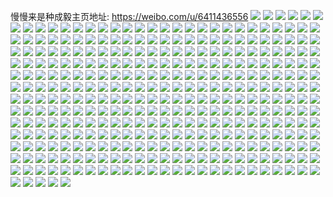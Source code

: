 慢慢来是种成毅主页地址: https://weibo.com/u/6411436556 
![](https://wx4.sinaimg.cn/mw2000/006ZTJx2ly1h9jztfpgzwj31jk2bcnpe.jpg) 
![](https://wx4.sinaimg.cn/mw2000/006ZTJx2ly1h9jztgn1z3j31jk2bcnpe.jpg) 
![](https://wx4.sinaimg.cn/mw2000/006ZTJx2ly1h9jztheo7oj31jk2bcx6p.jpg) 
![](https://wx4.sinaimg.cn/mw2000/006ZTJx2ly1h9jztif1nlj31jk2bcnpe.jpg) 
![](https://wx4.sinaimg.cn/mw2000/006ZTJx2ly1h9jztenjsij323w35se84.jpg) 
![](https://wx4.sinaimg.cn/mw2000/006ZTJx2ly1h9jztjajafj31jk2bcnpe.jpg) 
![](https://wx4.sinaimg.cn/mw2000/006ZTJx2ly1h9js3mxzgaj31xo2wi4qp.jpg) 
![](https://wx4.sinaimg.cn/mw2000/006ZTJx2ly1h9js3nduwoj31nh2h71kx.jpg) 
![](https://wx4.sinaimg.cn/mw2000/006ZTJx2ly1h9js3nvcvvj31te2q34qp.jpg) 
![](https://wx4.sinaimg.cn/mw2000/006ZTJx2ly1h9iogvunzej32802yob2c.jpg) 
![](https://wx4.sinaimg.cn/mw2000/006ZTJx2ly1h9indyfefdj32802yokjn.jpg) 
![](https://wx4.sinaimg.cn/mw2000/006ZTJx2ly1h9hogkqivsj31t037khdt.jpg) 
![](https://wx4.sinaimg.cn/mw2000/006ZTJx2ly1h9hgsyh3ncj3340340qva.jpg) 
![](https://wx4.sinaimg.cn/mw2000/006ZTJx2ly1h9g9oomk1bj30v914vtj9.jpg) 
![](https://wx4.sinaimg.cn/mw2000/006ZTJx2ly1h9g9lhvopbj31jk0x4n5p.jpg) 
![](https://wx4.sinaimg.cn/mw2000/006ZTJx2ly1h9g9lhis3fj30su13j45t.jpg) 
![](https://wx4.sinaimg.cn/mw2000/006ZTJx2ly1h9fzhuugq0j31jk1z21kx.jpg) 
![](https://wx4.sinaimg.cn/mw2000/006ZTJx2ly1h9fcfl9u8dj30zo256hc9.jpg) 
![](https://wx4.sinaimg.cn/mw2000/006ZTJx2ly1h9e2n3yiukj30zo2561kx.jpg) 
![](https://wx4.sinaimg.cn/mw2000/006ZTJx2ly1h9dvkmnkm7j30zo256b29.jpg) 
![](https://wx4.sinaimg.cn/mw2000/006ZTJx2ly1h9dqevvbeyj30zo19xwlx.jpg) 
![](https://wx4.sinaimg.cn/mw2000/006ZTJx2ly1h9dpgp72ruj30u01emtkl.jpg) 
![](https://wx4.sinaimg.cn/mw2000/006ZTJx2ly1h9dn0xy9fgj30zo256dwm.jpg) 
![](https://wx4.sinaimg.cn/mw2000/006ZTJx2ly1h9bwai7dw5j30zo2564qq.jpg) 
![](https://wx4.sinaimg.cn/mw2000/006ZTJx2ly1h9bkvyhe8pj30ng0u0n09.jpg) 
![](https://wx4.sinaimg.cn/mw2000/006ZTJx2ly1h9ag90p6gpj33402c0npe.jpg) 
![](https://wx4.sinaimg.cn/mw2000/006ZTJx2ly1h9a3mkfj1sj30zo256b29.jpg) 
![](https://wx4.sinaimg.cn/mw2000/006ZTJx2ly1h99dl4h0uvj30tr121dqg.jpg) 
![](https://wx4.sinaimg.cn/mw2000/006ZTJx2ly1h981m8gtwej30u01lwh4b.jpg) 
![](https://wx4.sinaimg.cn/mw2000/006ZTJx2ly1h981gwelmpj30ty171dpt.jpg) 
![](https://wx4.sinaimg.cn/mw2000/006ZTJx2ly1h97uo5cl4yj30zo0tqjtg.jpg) 
![](https://wx4.sinaimg.cn/mw2000/006ZTJx2ly1h975kz4fl5j30up1im4qq.jpg) 
![](https://wx4.sinaimg.cn/mw2000/006ZTJx2ly1h971t05uu5j30sg1emnhw.jpg) 
![](https://wx4.sinaimg.cn/mw2000/006ZTJx2ly1h96yz5zfm2j31rb2my4l1.jpg) 
![](https://wx4.sinaimg.cn/mw2000/006ZTJx2ly1h96yzhqrnxj31rv2nuqno.jpg) 
![](https://wx4.sinaimg.cn/mw2000/006ZTJx2ly1h95s25e825j31is2piqv9.jpg) 
![](https://wx4.sinaimg.cn/mw2000/006ZTJx2ly1h95qmngcu0j32k33u4b2b.jpg) 
![](https://wx4.sinaimg.cn/mw2000/006ZTJx2ly1h95p45mn7cj32k33u4b2b.jpg) 
![](https://wx4.sinaimg.cn/mw2000/006ZTJx2ly1h95p2p7zc5j31jk2bchdt.jpg) 
![](https://wx4.sinaimg.cn/mw2000/006ZTJx2ly1h95p2o5tt6j31jk2bc7wi.jpg) 
![](https://wx4.sinaimg.cn/mw2000/006ZTJx2ly1h94xok9uiyj31jk2bbqv5.jpg) 
![](https://wx4.sinaimg.cn/mw2000/006ZTJx2ly1h94mjrl6r4j311y1kwdjc.jpg) 
![](https://wx4.sinaimg.cn/mw2000/006ZTJx2ly1h94mjrdi82j30zk21q77b.jpg) 
![](https://wx4.sinaimg.cn/mw2000/006ZTJx2ly1h94mjvmuo1j38zk6qob2p.jpg) 
![](https://wx4.sinaimg.cn/mw2000/006ZTJx2ly1h94mjy828ij36qo8uiqvc.jpg) 
![](https://wx4.sinaimg.cn/mw2000/006ZTJx2ly1h94kpld5luj354w6qoqv8.jpg) 
![](https://wx4.sinaimg.cn/mw2000/006ZTJx2ly1h94kpokidcj38zk6qo7wu.jpg) 
![](https://wx4.sinaimg.cn/mw2000/006ZTJx2ly1h94kpt3w1bj36qo8uiu15.jpg) 
![](https://wx4.sinaimg.cn/mw2000/006ZTJx2ly1h94kpwci02j36qo8uix71.jpg) 
![](https://wx4.sinaimg.cn/mw2000/006ZTJx2ly1h94kpz672fj38zk6qo7wp.jpg) 
![](https://wx4.sinaimg.cn/mw2000/006ZTJx2ly1h94kq08j41j325137k4qp.jpg) 
![](https://wx4.sinaimg.cn/mw2000/006ZTJx2ly1h94jf4jvvqj30zm1hcakl.jpg) 
![](https://wx4.sinaimg.cn/mw2000/006ZTJx2ly1h94jf4umpej30u01b6gtd.jpg) 
![](https://wx4.sinaimg.cn/mw2000/006ZTJx2ly1h94jf4cmvij30u018lter.jpg) 
![](https://wx4.sinaimg.cn/mw2000/006ZTJx2ly1h94j1xsundj31vr2tnkdn.jpg) 
![](https://wx4.sinaimg.cn/mw2000/006ZTJx2ly1h94j1x00krj31jk2bf4dh.jpg) 
![](https://wx4.sinaimg.cn/mw2000/006ZTJx2ly1h94iyseji2j36qo8uib2l.jpg) 
![](https://wx4.sinaimg.cn/mw2000/006ZTJx2ly1h94ixmck5fj31jk112qoj.jpg) 
![](https://wx4.sinaimg.cn/mw2000/006ZTJx2ly1h94djk00o7j30u01fwal8.jpg) 
![](https://wx4.sinaimg.cn/mw2000/006ZTJx2ly1h94azpdtr0j31hc1hc4qp.jpg) 
![](https://wx4.sinaimg.cn/mw2000/006ZTJx2ly1h93s5iiqkzj347s6bk1l4.jpg) 
![](https://wx4.sinaimg.cn/mw2000/006ZTJx2ly1h93s5kzumdj347s6bknph.jpg) 
![](https://wx4.sinaimg.cn/mw2000/006ZTJx2ly1h93s5nj7lfj347s6bkb2f.jpg) 
![](https://wx4.sinaimg.cn/mw2000/006ZTJx2ly1h93qidl826j31jk2bbx56.jpg) 
![](https://wx4.sinaimg.cn/mw2000/006ZTJx2ly1h93qid1175j31jk2bb1kx.jpg) 
![](https://wx4.sinaimg.cn/mw2000/006ZTJx2ly1h93qidyfsnj31jk2bfk4z.jpg) 
![](https://wx4.sinaimg.cn/mw2000/006ZTJx2ly1h939u2xprmj31ng35s7wh.jpg) 
![](https://wx4.sinaimg.cn/mw2000/006ZTJx2ly1h939u3jfz7j31x235s7wh.jpg) 
![](https://wx4.sinaimg.cn/mw2000/006ZTJx2ly1h939u49tiqj31sa35se81.jpg) 
![](https://wx4.sinaimg.cn/mw2000/006ZTJx2ly1h939u2b7qtj31si35su00.jpg) 
![](https://wx4.sinaimg.cn/mw2000/006ZTJx2ly1h939u4ovhqj325k35se0q.jpg) 
![](https://wx4.sinaimg.cn/mw2000/006ZTJx2ly1h939u58wiqj320435sx0c.jpg) 
![](https://wx4.sinaimg.cn/mw2000/006ZTJx2ly1h93677gz96j30zo2567wh.jpg) 
![](https://wx4.sinaimg.cn/mw2000/006ZTJx2ly1h8zxpizk3uj31o0280b29.jpg) 
![](https://wx4.sinaimg.cn/mw2000/006ZTJx2ly1h8zxpifzg5j31o0280e81.jpg) 
![](https://wx4.sinaimg.cn/mw2000/006ZTJx2ly1h8zr1ccnj9j32cc1i4kh7.jpg) 
![](https://wx4.sinaimg.cn/mw2000/006ZTJx2ly1h8zqz17in8j30tz1ggtkz.jpg) 
![](https://wx4.sinaimg.cn/mw2000/006ZTJx2ly1h8ykdjwy50j31o02801kx.jpg) 
![](https://wx4.sinaimg.cn/mw2000/006ZTJx2ly1h8ykdjelj1j31o0280e65.jpg) 
![](https://wx4.sinaimg.cn/mw2000/006ZTJx2ly1h8ykdkcw0sj31o0280no8.jpg) 
![](https://wx4.sinaimg.cn/mw2000/006ZTJx2ly1h8yirzr3oij30lc0sggus.jpg) 
![](https://wx4.sinaimg.cn/mw2000/006ZTJx2ly1h8y4bzbnjsj31a91xe1j0.jpg) 
![](https://wx4.sinaimg.cn/mw2000/006ZTJx2ly1h8y4bywcypj31jk2bbb29.jpg) 
![](https://wx4.sinaimg.cn/mw2000/006ZTJx2ly1h8y4bzxd7ej31jk2bdkjl.jpg) 
![](https://wx4.sinaimg.cn/mw2000/006ZTJx2ly1h8xo1vc8y5j30u01jrk8w.jpg) 
![](https://wx4.sinaimg.cn/mw2000/006ZTJx2ly1h8vi0qbesrj31o0280e81.jpg) 
![](https://wx4.sinaimg.cn/mw2000/006ZTJx2ly1h8vi0qv4vfj31o0280npd.jpg) 
![](https://wx4.sinaimg.cn/mw2000/006ZTJx2ly1h8r0yhk0w0j30jz086752.jpg) 
![](https://wx4.sinaimg.cn/mw2000/006ZTJx2ly1h8mbt58igxj31o02807wh.jpg) 
![](https://wx4.sinaimg.cn/mw2000/006ZTJx2ly1h8mbt5pwtkj32801o04qp.jpg) 
![](https://wx4.sinaimg.cn/mw2000/006ZTJx2ly1h8mbt4mzm0j30zo2564qp.jpg) 
![](https://wx4.sinaimg.cn/mw2000/006ZTJx2ly1h8m96qutn2j30ku0rsqfb.jpg) 
![](https://wx4.sinaimg.cn/mw2000/006ZTJx2ly1h8m7w2xf12j31jk2bckjl.jpg) 
![](https://wx4.sinaimg.cn/mw2000/006ZTJx2ly1h8m7tggirsj31dx22wqkn.jpg) 
![](https://wx4.sinaimg.cn/mw2000/006ZTJx2ly1h8lb8ehz5nj30zo175gtn.jpg) 
![](https://wx4.sinaimg.cn/mw2000/006ZTJx2ly1h8l0e9k9kjj30jo0eaq5a.jpg) 
![](https://wx4.sinaimg.cn/mw2000/006ZTJx2ly1h8jfcwuh8yj30zo256wxr.jpg) 
![](https://wx4.sinaimg.cn/mw2000/006ZTJx2ly1h8iokgr9vej32bc2bcncl.jpg) 
![](https://wx4.sinaimg.cn/mw2000/006ZTJx2ly1h8hllczehhj30u01gc136.jpg) 
![](https://wx4.sinaimg.cn/mw2000/006ZTJx2ly1h8hjmnqhvhj30u017uqeh.jpg) 
![](https://wx4.sinaimg.cn/mw2000/006ZTJx2ly1h8gfnqwm5aj30tl1cujzw.jpg) 
![](https://wx4.sinaimg.cn/mw2000/006ZTJx2ly1h8gc0edaghj31ho1zkx6p.jpg) 
![](https://wx4.sinaimg.cn/mw2000/006ZTJx2ly1h8f37k45gdj31jd2qge82.jpg) 
![](https://wx4.sinaimg.cn/mw2000/006ZTJx2ly1h8e7qiqb90j30zo1iy7jw.jpg) 
![](https://wx4.sinaimg.cn/mw2000/006ZTJx2ly1h8e5lynpawj333z2bzu0z.jpg) 
![](https://wx4.sinaimg.cn/mw2000/006ZTJx2ly1h8dw3mr0g4j30zo256qv6.jpg) 
![](https://wx4.sinaimg.cn/mw2000/006ZTJx2ly1h8czdb86xfj30u01entjn.jpg) 
![](https://wx4.sinaimg.cn/mw2000/006ZTJx2ly1h8apsm966zj31jk1jkgvb.jpg) 
![](https://wx4.sinaimg.cn/mw2000/006ZTJx2ly1h8aozp1czbj31jk2fx7na.jpg) 
![](https://wx4.sinaimg.cn/mw2000/006ZTJx2ly1h8aoyhechzj31jk2bc7wh.jpg) 
![](https://wx4.sinaimg.cn/mw2000/006ZTJx2ly1h8aoyi5p5hj31jk2bcnpd.jpg) 
![](https://wx4.sinaimg.cn/mw2000/006ZTJx2ly1h8aoygv6r3j30w91cdaq4.jpg) 
![](https://wx4.sinaimg.cn/mw2000/006ZTJx2ly1h8alepwjvnj30jy09rdh5.jpg) 
![](https://wx4.sinaimg.cn/mw2000/006ZTJx2ly1h8aleq4nhqj30jy09cq47.jpg) 
![](https://wx4.sinaimg.cn/mw2000/006ZTJx2ly1h8ald97ke0j30qo12bwm6.jpg) 
![](https://wx4.sinaimg.cn/mw2000/006ZTJx2ly1h8aladx0knj30u01f7tmz.jpg) 
![](https://wx4.sinaimg.cn/mw2000/006ZTJx2ly1h89fo4o74kj31jk2bce81.jpg) 
![](https://wx4.sinaimg.cn/mw2000/006ZTJx2ly1h89fkpmjemj30u018qn5w.jpg) 
![](https://wx4.sinaimg.cn/mw2000/006ZTJx2ly1h89dzjtpxaj32801o0qlu.jpg) 
![](https://wx4.sinaimg.cn/mw2000/006ZTJx2ly1h89dzioqpkj32801o04qp.jpg) 
![](https://wx4.sinaimg.cn/mw2000/006ZTJx2ly1h886r6z2kuj30zo2564qp.jpg) 
![](https://wx4.sinaimg.cn/mw2000/006ZTJx2ly1h883bvhxucj31jk2qrkjl.jpg) 
![](https://wx4.sinaimg.cn/mw2000/006ZTJx2ly1h883butziyj31jk223hdt.jpg) 
![](https://wx4.sinaimg.cn/mw2000/006ZTJx2ly1h883bwh62fj31io2p7u0x.jpg) 
![](https://wx4.sinaimg.cn/mw2000/006ZTJx2ly1h8836gtli3j31hc2hanpe.jpg) 
![](https://wx4.sinaimg.cn/mw2000/006ZTJx2ly1h8836hoj2cj31jk1jkkjl.jpg) 
![](https://wx4.sinaimg.cn/mw2000/006ZTJx2ly1h883480jdwj30o116rgz2.jpg) 
![](https://wx4.sinaimg.cn/mw2000/006ZTJx2ly1h8832ren1sj31jk27nhdt.jpg) 
![](https://wx4.sinaimg.cn/mw2000/006ZTJx2ly1h8832rwngdj31jk24e1kx.jpg) 
![](https://wx4.sinaimg.cn/mw2000/006ZTJx2ly1h874m94kk7j30u017eqlb.jpg) 
![](https://wx4.sinaimg.cn/mw2000/006ZTJx2ly1h873u68pz7j30gw0rpjtg.jpg) 
![](https://wx4.sinaimg.cn/mw2000/006ZTJx2ly1h873rchdgmj31jk223b29.jpg) 
![](https://wx4.sinaimg.cn/mw2000/006ZTJx2ly1h873rc0nzpj30zi1be7wh.jpg) 
![](https://wx4.sinaimg.cn/mw2000/006ZTJx2ly1h86891jbdnj30zo2561cy.jpg) 
![](https://wx4.sinaimg.cn/mw2000/006ZTJx2ly1h85z0f1h2yj30u0177to9.jpg) 
![](https://wx4.sinaimg.cn/mw2000/006ZTJx2ly1h85yzh40coj31900u0448.jpg) 
![](https://wx4.sinaimg.cn/mw2000/006ZTJx2ly1h85yyfrtkcj30u00u9aev.jpg) 
![](https://wx4.sinaimg.cn/mw2000/006ZTJx2ly1h85yxqrhv6j31jk1114ib.jpg) 
![](https://wx4.sinaimg.cn/mw2000/006ZTJx2ly1h85yxraivij31jk2bdtyq.jpg) 
![](https://wx4.sinaimg.cn/mw2000/006ZTJx2ly1h85sar7pr3j31ho1zkqv5.jpg) 
![](https://wx4.sinaimg.cn/mw2000/006ZTJx2ly1h85saq4lfwj31ho1zknpd.jpg) 
![](https://wx4.sinaimg.cn/mw2000/006ZTJx2ly1h854rqpelzj30hc0gg0uo.jpg) 
![](https://wx4.sinaimg.cn/mw2000/006ZTJx2ly1h84txbn0eej31jk2pwwka.jpg) 
![](https://wx4.sinaimg.cn/mw2000/006ZTJx2ly1h84txbxcxcj31jk2na0xn.jpg) 
![](https://wx4.sinaimg.cn/mw2000/006ZTJx2ly1h84twg0uuaj30qp1axk4l.jpg) 
![](https://wx4.sinaimg.cn/mw2000/006ZTJx2ly1h84tuk15wwj31jk2lkb29.jpg) 
![](https://wx4.sinaimg.cn/mw2000/006ZTJx2ly1h84s2u7h6lj30zo256hdu.jpg) 
![](https://wx4.sinaimg.cn/mw2000/006ZTJx2ly1h84s2szo4qj30ra0y8agd.jpg) 
![](https://wx4.sinaimg.cn/mw2000/006ZTJx2ly1h83fzrzayoj31jk2bchdt.jpg) 
![](https://wx4.sinaimg.cn/mw2000/006ZTJx2ly1h83fwip2dmj30zo256as1.jpg) 
![](https://wx4.sinaimg.cn/mw2000/006ZTJx2ly1h83fwizmisj31451o7qg0.jpg) 
![](https://wx4.sinaimg.cn/mw2000/006ZTJx2ly1h83fwi17omj31371mttl4.jpg) 
![](https://wx4.sinaimg.cn/mw2000/006ZTJx2ly1h83ftvehqrj30oj0yctay.jpg) 
![](https://wx4.sinaimg.cn/mw2000/006ZTJx2ly1h83ftvl6ajj30np0yg413.jpg) 
![](https://wx4.sinaimg.cn/mw2000/006ZTJx2ly1h83ftv5ngxj30no0ycgo4.jpg) 
![](https://wx4.sinaimg.cn/mw2000/006ZTJx2ly1h83fskm7f6j30u0189ain.jpg) 
![](https://wx4.sinaimg.cn/mw2000/006ZTJx2ly1h82qubuuw9j31jk2bdkex.jpg) 
![](https://wx4.sinaimg.cn/mw2000/006ZTJx2ly1h81oe568uyj31jk2bctvz.jpg) 
![](https://wx4.sinaimg.cn/mw2000/006ZTJx2ly1h81ocbwtadj317d1lse7q.jpg) 
![](https://wx4.sinaimg.cn/mw2000/006ZTJx2ly1h81oadf31ij30wi19z12r.jpg) 
![](https://wx4.sinaimg.cn/mw2000/006ZTJx2ly1h81o8ccjqmj31jk2bcdqa.jpg) 
![](https://wx4.sinaimg.cn/mw2000/006ZTJx2ly1h81o8c0sbej31jk2bcwp3.jpg) 
![](https://wx4.sinaimg.cn/mw2000/006ZTJx2ly1h81i50jypfj333z2bzx6r.jpg) 
![](https://wx4.sinaimg.cn/mw2000/006ZTJx2ly1h813i1zxw1j31jk1pldz4.jpg) 
![](https://wx4.sinaimg.cn/mw2000/006ZTJx2ly1h80iodtwe6j30wi0win3w.jpg) 
![](https://wx4.sinaimg.cn/mw2000/006ZTJx2ly1h80imh8s35j30ua0ua44c.jpg) 
![](https://wx4.sinaimg.cn/mw2000/006ZTJx2ly1h80ijup4npj30ty12j17e.jpg) 
![](https://wx4.sinaimg.cn/mw2000/006ZTJx2ly1h80ii4ek11j318c0uyn6l.jpg) 
![](https://wx4.sinaimg.cn/mw2000/006ZTJx2ly1h7zzswbhm6j31jk2bc4g6.jpg) 
![](https://wx4.sinaimg.cn/mw2000/006ZTJx2ly1h7zzswr256j31jk2bc4dg.jpg) 
![](https://wx4.sinaimg.cn/mw2000/006ZTJx2ly1h7zzsvxxtaj31jk2bcn9k.jpg) 
![](https://wx4.sinaimg.cn/mw2000/006ZTJx2ly1h7zzrjmucmj31if29nqq0.jpg) 
![](https://wx4.sinaimg.cn/mw2000/006ZTJx2ly1h7zzrjy7jjj31if29n1gm.jpg) 
![](https://wx4.sinaimg.cn/mw2000/006ZTJx2ly1h7zdpnhj3mj31jk2bcnpd.jpg) 
![](https://wx4.sinaimg.cn/mw2000/006ZTJx2ly1h7zdpmqe4cj30u017bgsv.jpg) 
![](https://wx4.sinaimg.cn/mw2000/006ZTJx2ly1h7zdna8bv1j30ij0rsmz7.jpg) 
![](https://wx4.sinaimg.cn/mw2000/006ZTJx2ly1h7zdmf00aej30yu1g9aku.jpg) 
![](https://wx4.sinaimg.cn/mw2000/006ZTJx2ly1h7zdmfa55jj315o1qigvz.jpg) 
![](https://wx4.sinaimg.cn/mw2000/006ZTJx2ly1h7z41j2lm7j31jk2bcay4.jpg) 
![](https://wx4.sinaimg.cn/mw2000/006ZTJx2ly1h7z40033hqj31jk2qs1cb.jpg) 
![](https://wx4.sinaimg.cn/mw2000/006ZTJx2ly1h7y80cp9w1j30va0va431.jpg) 
![](https://wx4.sinaimg.cn/mw2000/006ZTJx2ly1h7y80chkeoj30zn1aigrl.jpg) 
![](https://wx4.sinaimg.cn/mw2000/006ZTJx2ly1h7y7vuysjgj30u00srk3u.jpg) 
![](https://wx4.sinaimg.cn/mw2000/006ZTJx2ly1h7xzv150ojj30qo190q8g.jpg) 
![](https://wx4.sinaimg.cn/mw2000/006ZTJx2ly1h7xyt0wjm2j31jk112nbv.jpg) 
![](https://wx4.sinaimg.cn/mw2000/006ZTJx2ly1h7xyhj8kujj31jk2bbnpe.jpg) 
![](https://wx4.sinaimg.cn/mw2000/006ZTJx2ly1h7xyfc6co1j31jk2bc15t.jpg) 
![](https://wx4.sinaimg.cn/mw2000/006ZTJx2ly1h7xxgdyd0vj31jk1jknjq.jpg) 
![](https://wx4.sinaimg.cn/mw2000/006ZTJx2ly1h7wyzlpsxyj31301vphdt.jpg) 
![](https://wx4.sinaimg.cn/mw2000/006ZTJx2ly1h7wvc6lbuvj31jk111tim.jpg) 
![](https://wx4.sinaimg.cn/mw2000/006ZTJx2ly1h7wvc6y41kj31jk113gwt.jpg) 
![](https://wx4.sinaimg.cn/mw2000/006ZTJx2ly1h7wv8kmfroj31jk2bc7sk.jpg) 
![](https://wx4.sinaimg.cn/mw2000/006ZTJx2ly1h7wscwylbcj335s23v4qt.jpg) 
![](https://wx4.sinaimg.cn/mw2000/006ZTJx2ly1h7wsc3ch15j31jj1zsdtu.jpg) 
![](https://wx4.sinaimg.cn/mw2000/006ZTJx2ly1h7wqmh1ogbj30sg1ekdz7.jpg) 
![](https://wx4.sinaimg.cn/mw2000/006ZTJx2ly1h7vo058ru5j317p1tjgxv.jpg) 
![](https://wx4.sinaimg.cn/mw2000/006ZTJx2ly1h7vmcmnaq6j30jc0pxgrq.jpg) 
![](https://wx4.sinaimg.cn/mw2000/006ZTJx2ly1h7vmc4lfvqj314c1oj7wh.jpg) 
![](https://wx4.sinaimg.cn/mw2000/006ZTJx2ly1h7vlpsybp8j30zo2564h9.jpg) 
![](https://wx4.sinaimg.cn/mw2000/006ZTJx2ly1h7vlpq9yd2j31jk2231ky.jpg) 
![](https://wx4.sinaimg.cn/mw2000/006ZTJx2ly1h7vlprciwoj31jk15o1kx.jpg) 
![](https://wx4.sinaimg.cn/mw2000/006ZTJx2ly1h7vj4hc34jj30u00snn8c.jpg) 
![](https://wx4.sinaimg.cn/mw2000/006ZTJx2ly1h7viwn3n2aj30go0p040v.jpg) 
![](https://wx4.sinaimg.cn/mw2000/006ZTJx2ly1h7vhd1y7h6j31jk2bctvz.jpg) 
![](https://wx4.sinaimg.cn/mw2000/006ZTJx2ly1h7uj369igbj30gw0u0dic.jpg) 
![](https://wx4.sinaimg.cn/mw2000/006ZTJx2ly1h7uj0n11d4j30zo0mctdv.jpg) 
![](https://wx4.sinaimg.cn/mw2000/006ZTJx2ly1h7uexyrd2cj30od0w0gr7.jpg) 
![](https://wx4.sinaimg.cn/mw2000/006ZTJx2ly1h7uexyfg4bj30sg11vafl.jpg) 
![](https://wx4.sinaimg.cn/mw2000/006ZTJx2ly1h7uehc224zj32c03401l6.jpg) 
![](https://wx4.sinaimg.cn/mw2000/006ZTJx2ly1h7uehgtn9zj32c0340u15.jpg) 
![](https://wx4.sinaimg.cn/mw2000/006ZTJx2ly1h7ucbaw3czj320l1ie7wj.jpg) 
![](https://wx4.sinaimg.cn/mw2000/006ZTJx2ly1h7ucbejsgaj33402c0npj.jpg) 
![](https://wx4.sinaimg.cn/mw2000/006ZTJx2ly1h7ucbhqwr6j33402c0e87.jpg) 
![](https://wx4.sinaimg.cn/mw2000/006ZTJx2ly1h7ucb9a7dfj32c03404qy.jpg) 
![](https://wx4.sinaimg.cn/mw2000/006ZTJx2ly1h7u1mrpghxj32802yoqv8.jpg) 
![](https://wx4.sinaimg.cn/mw2000/006ZTJx2ly1h7tkhmjgvuj30u00kkwl4.jpg) 
![](https://wx4.sinaimg.cn/mw2000/006ZTJx2ly1h7tkaedgw2j343f5qdkjo.jpg) 
![](https://wx4.sinaimg.cn/mw2000/006ZTJx2ly1h7tkal1enlj343j656u10.jpg) 
![](https://wx4.sinaimg.cn/mw2000/006ZTJx2ly1h7ti37ak2lj327z1nzx6p.jpg) 
![](https://wx4.sinaimg.cn/mw2000/006ZTJx2ly1h7ti31pk4qj32801o0kjl.jpg) 
![](https://wx4.sinaimg.cn/mw2000/006ZTJx2ly1h7th1m5i1zj30zo256k1q.jpg) 
![](https://wx4.sinaimg.cn/mw2000/006ZTJx2ly1h7th1oiogoj30zo256kjl.jpg) 
![](https://wx4.sinaimg.cn/mw2000/006ZTJx2ly1h7tdh7qab2j30u017cdpj.jpg) 
![](https://wx4.sinaimg.cn/mw2000/006ZTJx2ly1h7tdh88el3j31900scdpy.jpg) 
![](https://wx4.sinaimg.cn/mw2000/006ZTJx2ly1h7t69ch2dej30zo2561kx.jpg) 
![](https://wx4.sinaimg.cn/mw2000/006ZTJx2ly1h7t69gow19j31jk12ngrk.jpg) 
![](https://wx4.sinaimg.cn/mw2000/006ZTJx2ly1h7t68mhhnxj31fo2mu4qp.jpg) 
![](https://wx4.sinaimg.cn/mw2000/006ZTJx2ly1h7t3jas3qsj30zo2567wh.jpg) 
![](https://wx4.sinaimg.cn/mw2000/006ZTJx2ly1h7r0g65b5oj30u018oq8p.jpg) 
![](https://wx4.sinaimg.cn/mw2000/006ZTJx2ly1h7qv20xjgxj31900u0137.jpg) 
![](https://wx4.sinaimg.cn/mw2000/006ZTJx2ly1h7qup97ha3j31hj28a7mw.jpg) 
![](https://wx4.sinaimg.cn/mw2000/006ZTJx2ly1h7qgdovubpj31j42nx7wh.jpg) 
![](https://wx4.sinaimg.cn/mw2000/006ZTJx2ly1h7pwvysjguj30u00l5afk.jpg) 
![](https://wx4.sinaimg.cn/mw2000/006ZTJx2ly1h7pqg1f1raj31jk2bdb2a.jpg) 
![](https://wx4.sinaimg.cn/mw2000/006ZTJx2ly1h7pqbubj3ej31jk2bc7q9.jpg) 
![](https://wx4.sinaimg.cn/mw2000/006ZTJx2ly1h7pqburhd2j31jk2bcgwl.jpg) 
![](https://wx4.sinaimg.cn/mw2000/006ZTJx2ly1h7po8n347vj31jk2qs7wh.jpg) 
![](https://wx4.sinaimg.cn/mw2000/006ZTJx2ly1h7pinmvg38j30zo256e81.jpg) 
![](https://wx4.sinaimg.cn/mw2000/006ZTJx2ly1h7pinlghcuj30zo256e81.jpg) 
![](https://wx4.sinaimg.cn/mw2000/006ZTJx2ly1h7p9k0yfu1j31ez2imqv5.jpg) 
![](https://wx4.sinaimg.cn/mw2000/006ZTJx2ly1h7oy7scbr3j31z42mtb2a.jpg) 
![](https://wx4.sinaimg.cn/mw2000/006ZTJx2ly1h7oy7rk9u5j31z42mte82.jpg) 
![](https://wx4.sinaimg.cn/mw2000/006ZTJx2ly1h7oxyaauyfj30zo256az5.jpg) 
![](https://wx4.sinaimg.cn/mw2000/006ZTJx2ly1h7ogdafevjj30md1ejqbo.jpg) 
![](https://wx4.sinaimg.cn/mw2000/006ZTJx2ly1h7og87nevuj31a10zkwtp.jpg) 
![](https://wx4.sinaimg.cn/mw2000/006ZTJx2ly1h7og87f1ttj31400sknlp.jpg) 
![](https://wx4.sinaimg.cn/mw2000/006ZTJx2ly8h7oainw4j0j30qo0f0769.jpg) 
![](https://wx4.sinaimg.cn/mw2000/006ZTJx2ly1h7ntjsuvuyj336c2drx6p.jpg) 
![](https://wx4.sinaimg.cn/mw2000/006ZTJx2ly1h7nt62xpmkj30u01h5dnx.jpg) 
![](https://wx4.sinaimg.cn/mw2000/006ZTJx2ly1h7nsijqzzuj30wi1qaatd.jpg) 
![](https://wx4.sinaimg.cn/mw2000/006ZTJx2ly1h7nsik85irj30wi1pwh31.jpg) 
![](https://wx4.sinaimg.cn/mw2000/006ZTJx2ly1h7nsijav4fj30md1ejqbo.jpg) 
![](https://wx4.sinaimg.cn/mw2000/006ZTJx2ly1h7nsikl39mj30u016q12c.jpg) 
![](https://wx4.sinaimg.cn/mw2000/006ZTJx2ly1h7nkz7ghpwj32dn2dnkjn.jpg) 
![](https://wx4.sinaimg.cn/mw2000/006ZTJx2ly1h7nkz4q9msj31yx21w4qq.jpg) 
![](https://wx4.sinaimg.cn/mw2000/006ZTJx2ly1h7nkz9hxiwj325t25tnpe.jpg) 
![](https://wx4.sinaimg.cn/mw2000/006ZTJx2ly1h7nkzbe91wj32c02c1b2b.jpg) 
![](https://wx4.sinaimg.cn/mw2000/006ZTJx2ly1h7ne7t9dv5j31900u0wmn.jpg) 
![](https://wx4.sinaimg.cn/mw2000/006ZTJx2ly1h7ne6tj6pqj31jk223qrt.jpg) 
![](https://wx4.sinaimg.cn/mw2000/006ZTJx2ly1h7ne6t0kcqj30m80m8n1j.jpg) 
![](https://wx4.sinaimg.cn/mw2000/006ZTJx2ly1h7n8dmao1oj30zo2567wh.jpg) 
![](https://wx4.sinaimg.cn/mw2000/006ZTJx2ly1h7mz16gu19j31hj28anfq.jpg) 
![](https://wx4.sinaimg.cn/mw2000/006ZTJx2ly1h7mg78a39ij31jk2bc1ey.jpg) 
![](https://wx4.sinaimg.cn/mw2000/006ZTJx2ly1h7mfyn7s5aj31jk2lsnpe.jpg) 
![](https://wx4.sinaimg.cn/mw2000/006ZTJx2ly1h7m9rnttuwj30qo0qo406.jpg) 
![](https://wx4.sinaimg.cn/mw2000/006ZTJx2ly1h7m9rnj6d3j31hc2mu1kn.jpg) 
![](https://wx4.sinaimg.cn/mw2000/006ZTJx2ly1h7lbp8br3ej30u0177dyz.jpg) 
![](https://wx4.sinaimg.cn/mw2000/006ZTJx2ly1h7l7e4nyazj31jk2bcgu1.jpg) 
![](https://wx4.sinaimg.cn/mw2000/006ZTJx2ly1h7l7e53dlfj31jk2bc7cv.jpg) 
![](https://wx4.sinaimg.cn/mw2000/006ZTJx2ly1h7jpzr398hj30zo2567w9.jpg) 
![](https://wx4.sinaimg.cn/mw2000/006ZTJx2ly1h7hthhokj2j31jk21z4qp.jpg) 
![](https://wx4.sinaimg.cn/mw2000/006ZTJx2ly1h7hthg8bfcj301m01ma9t.jpg) 
![](https://wx4.sinaimg.cn/mw2000/006ZTJx2ly1h7gndrftmkj30k00f0wex.jpg) 
![](https://wx4.sinaimg.cn/mw2000/006ZTJx2ly1h7gii3i9a9j30zf1gowtn.jpg) 
![](https://wx4.sinaimg.cn/mw2000/006ZTJx2ly1h7gii381rqj30zo256h35.jpg) 
![](https://wx4.sinaimg.cn/mw2000/006ZTJx2ly1h7fku9p4prj32lg2byb2b.jpg) 
![](https://wx4.sinaimg.cn/mw2000/006ZTJx2ly1h7fkug18emj33403407wl.jpg) 
![](https://wx4.sinaimg.cn/mw2000/006ZTJx2ly1h7fku5mvimj333z2bz7wl.jpg) 
![](https://wx4.sinaimg.cn/mw2000/006ZTJx2ly1h7fkuh15qnj30mk0vl0w8.jpg) 
![](https://wx4.sinaimg.cn/mw2000/006ZTJx2ly1h7fkuk7yfsj31o0280qo2.jpg) 
![](https://wx4.sinaimg.cn/mw2000/006ZTJx2ly1h7fkumneb9j31f4238u0x.jpg) 
![](https://wx4.sinaimg.cn/mw2000/006ZTJx2ly1h7f6o62sq0j31o0280n6i.jpg) 
![](https://wx4.sinaimg.cn/mw2000/006ZTJx2ly1h7f6o4o088j31o0280b2a.jpg) 
![](https://wx4.sinaimg.cn/mw2000/006ZTJx2ly1h7ea4edulaj30vx1a9ao1.jpg) 
![](https://wx4.sinaimg.cn/mw2000/006ZTJx2ly1h7d15zop2zj30u010wjwb.jpg) 
![](https://wx4.sinaimg.cn/mw2000/006ZTJx2ly1h7d16035g7j30u012pdjq.jpg) 
![](https://wx4.sinaimg.cn/mw2000/006ZTJx2ly1h7d15za8n0j30u012pmyv.jpg) 
![](https://wx4.sinaimg.cn/mw2000/006ZTJx2ly1h7d1609rp9j30u012pgpg.jpg) 
![](https://wx4.sinaimg.cn/mw2000/006ZTJx2ly1h7d160ot9lj30u012p0yj.jpg) 
![](https://wx4.sinaimg.cn/mw2000/006ZTJx2ly1h7d160z1a6j30gc0zddi4.jpg) 
![](https://wx4.sinaimg.cn/mw2000/006ZTJx2ly1h7bo7ut9wuj30zo256418.jpg) 
![](https://wx4.sinaimg.cn/mw2000/006ZTJx2gy1h77n84r75ej32bz2gxdty.jpg) 
![](https://wx4.sinaimg.cn/mw2000/006ZTJx2gy1h77n8u65p8j32ow2bznpi.jpg) 
![](https://wx4.sinaimg.cn/mw2000/006ZTJx2gy1h77n9mdn4zj32c0340b29.jpg) 
![](https://wx4.sinaimg.cn/mw2000/006ZTJx2gy1h77nadxeuqj32c03591l3.jpg) 
![](https://wx4.sinaimg.cn/mw2000/006ZTJx2gy1h77nay7i2zj32c1340b2c.jpg) 
![](https://wx4.sinaimg.cn/mw2000/006ZTJx2gy1h77nb2h30sj31hc0u04qp.jpg) 
![](https://wx4.sinaimg.cn/mw2000/006ZTJx2gy1h77nbl7smlj33402c07wh.jpg) 
![](https://wx4.sinaimg.cn/mw2000/006ZTJx2gy1h77n7qu6b9j323u35s1a4.jpg) 
![](https://wx4.sinaimg.cn/mw2000/006ZTJx2gy1h77nbocrluj30zk1bf1ah.jpg) 
![](https://wx4.sinaimg.cn/mw2000/006ZTJx2gy1h770by4x27j30zo256qv6.jpg) 
![](https://wx4.sinaimg.cn/mw2000/006ZTJx2ly1h75xcq82epj33402c0e00.jpg) 
![](https://wx4.sinaimg.cn/mw2000/006ZTJx2ly1h74t3vuhunj32c0340x6q.jpg) 
![](https://wx4.sinaimg.cn/mw2000/006ZTJx2ly1h72f8zcm1oj32c02c0x6q.jpg) 
![](https://wx4.sinaimg.cn/mw2000/006ZTJx2ly1h6zuel8gykj31d921w19i.jpg) 
![](https://wx4.sinaimg.cn/mw2000/006ZTJx2ly1h6zuekrmdpj31hj28anfq.jpg) 
![](https://wx4.sinaimg.cn/mw2000/006ZTJx2ly1h6zuelk7cmj30u017h12i.jpg) 
![](https://wx4.sinaimg.cn/mw2000/006ZTJx2ly1h6zuelu78jj30gw0u0dic.jpg) 
![](https://wx4.sinaimg.cn/mw2000/006ZTJx2ly1h6zuema1c7j30zk1z4dzx.jpg) 
![](https://wx4.sinaimg.cn/mw2000/006ZTJx2ly1h6zuenkvv0j31jk2231kx.jpg) 
![](https://wx4.sinaimg.cn/mw2000/006ZTJx2ly1h6zuenvuhtj30u01lwthv.jpg) 
![](https://wx4.sinaimg.cn/mw2000/006ZTJx2ly1h6zuen3xjej30z31hx7h5.jpg) 
![](https://wx4.sinaimg.cn/mw2000/006ZTJx2ly1h6zueoaj7oj30yi22o1f7.jpg) 
![](https://wx4.sinaimg.cn/mw2000/006ZTJx2ly1h6wu3nre0xj30u00xo446.jpg) 
![](https://wx4.sinaimg.cn/mw2000/006ZTJx2ly1h6uaov1u5uj329d27zb2a.jpg) 
![](https://wx4.sinaimg.cn/mw2000/006ZTJx2ly1h6uap63gpqj30u00v7qch.jpg) 
![](https://wx4.sinaimg.cn/mw2000/006ZTJx2ly1h6ppenwacpj31ho1zku0x.jpg) 
![](https://wx4.sinaimg.cn/mw2000/006ZTJx2ly1h6lgbptewtj32802yoqv7.jpg) 
![](https://wx4.sinaimg.cn/mw2000/006ZTJx2ly1h6l1u2uzb5j333m33mkjp.jpg) 
![](https://wx4.sinaimg.cn/mw2000/006ZTJx2ly1h6gdmt3egxj30u0140jvc.jpg) 
![](https://wx4.sinaimg.cn/mw2000/006ZTJx2ly1h6gdmto15oj30u0140ths.jpg) 
![](https://wx4.sinaimg.cn/mw2000/006ZTJx2ly1h6futeqhxdj30u02ivu0x.jpg) 
![](https://wx4.sinaimg.cn/mw2000/006ZTJx2ly1h6fus76606j31jk2qsnpf.jpg) 
![](https://wx4.sinaimg.cn/mw2000/006ZTJx2ly1h6fupshg6jj30u019011q.jpg) 
![](https://wx4.sinaimg.cn/mw2000/006ZTJx2ly1h6fuoscmvaj318035sjuc.jpg) 
![](https://wx4.sinaimg.cn/mw2000/006ZTJx2ly1h6fub5u9w7j325h1fp7pb.jpg) 
![](https://wx4.sinaimg.cn/mw2000/006ZTJx2ly1h6fd4wd51ij318035sjuc.jpg) 
![](https://wx4.sinaimg.cn/mw2000/006ZTJx2ly1h6eqg7y58sj30u01sx10h.jpg) 
![](https://wx4.sinaimg.cn/mw2000/006ZTJx2ly1h6dl5safwtj31c7293b29.jpg) 
![](https://wx4.sinaimg.cn/mw2000/006ZTJx2ly1h6dd6wvjxdj318z0u0wft.jpg) 
![](https://wx4.sinaimg.cn/mw2000/006ZTJx2ly1h65ugpmfnej31o02801ky.jpg) 
![](https://wx4.sinaimg.cn/mw2000/006ZTJx2ly1h657rqyk4uj32802yonpf.jpg) 
![](https://wx4.sinaimg.cn/mw2000/006ZTJx2ly1h657rspo7ij30u0191my3.jpg) 
![](https://wx4.sinaimg.cn/mw2000/006ZTJx2ly1h64wbq6uuij32bw1rwdm9.jpg) 
![](https://wx4.sinaimg.cn/mw2000/006ZTJx2ly1h61qb1i569j30u00u0t98.jpg) 
![](https://wx4.sinaimg.cn/mw2000/006ZTJx2ly1h6092hwwjbj31o02801gr.jpg) 
